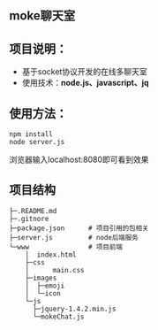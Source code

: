 ## moke聊天室

## 项目说明：

- 基于socket协议开发的在线多聊天室
- 使用技术：**node.js、javascript、jq**

## 使用方法：
~~~
npm install
node server.js
~~~
浏览器输入localhost:8080即可看到效果

## 项目结构
    ├─.README.md
    ├─.gitnore
    ├─package.json      # 项目引用的包相关
    ├─server.js         # node后端服务
    └─www               # 项目前端
        │  index.html
        ├─css
        │      main.css
        ├─images
        │  ├─emoji
        │  └─icon        
        └─js
          ├─jquery-1.4.2.min.js
          └─mokeChat.js